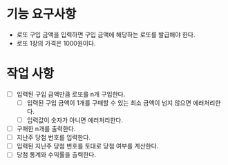 # 기능 요구사항
- 로또 구입 금액을 입력하면 구입 금액에 해당하는 로또를 발급해야 한다.
- 로또 1장의 가격은 1000원이다.


# 작업 사항
- [ ] 입력된 구입 금액만큼 로또를 n개 구입한다.
  - [ ] 입력된 구입 금액이 1개를 구매할 수 있는 최소 금액이 넘지 않으면 에러처리한다.
  - [ ] 입력값이 숫자가 아니면 에러처리한다.
- [ ] 구매한 n개를 출력한다.
- [ ] 지난주 당첨 번호를 입력한다.
- [ ] 입력된 지난주 당첨 번호를 토대로 당첨 여부를 계산한다.
- [ ] 당첨 통계와 수익률을 출력한다.
